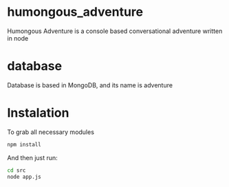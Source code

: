# humongous_adventure
Humongous Adventure is a console based conversational adventure written in node

# database
Database is based in MongoDB, and its name is adventure

# Instalation
To grab all necessary modules
```bash
npm install
```

And then just run:
```bash
cd src
node app.js
```

